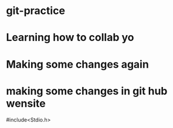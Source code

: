 # git-practice
# Learning how to collab yo
# Making some changes again
# making some changes in git hub wensite
#include<Stdio.h>
